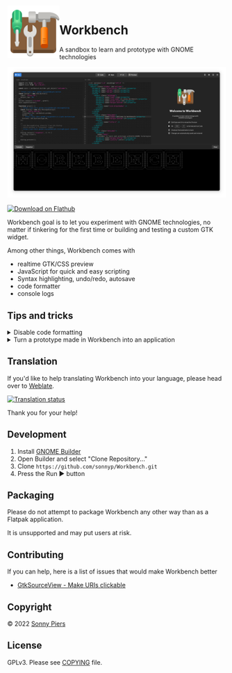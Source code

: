 <img style="vertical-align: middle;" src="data/icons/re.sonny.Workbench.svg" width="120" height="120" align="left">

# Workbench

A sandbox to learn and prototype with GNOME technologies

![](data/screenshot.png)

<a href='https://flathub.org/apps/details/re.sonny.Workbench'><img width='180' height='60' alt='Download on Flathub' src='https://flathub.org/assets/badges/flathub-badge-en.svg'/></a>

Workbench goal is to let you experiment with GNOME technologies, no matter if tinkering for the first time or building and testing a custom GTK widget.

Among other things, Workbench comes with

- realtime GTK/CSS preview
- JavaScript for quick and easy scripting
- Syntax highlighting, undo/redo, autosave
- code formatter
- console logs

## Tips and tricks

<details>
  <summary>Disable code formatting</summary>

Workbench uses the [prettier](https://prettier.io/) code formatter. If you need to exclude some code you can use special comments.

[JavaScript](https://prettier.io/docs/en/ignore.html#javascript)

```js
// prettier-ignore
matrix(
  1, 0, 0,
  0, 1, 0,
  0, 0, 1
);
```

[XML](https://github.com/prettier/plugin-xml#ignore-ranges)

```xml
<foo>
  <!-- prettier-ignore-start -->
    <this-content-will-not-be-formatted     />
  <!-- prettier-ignore-end -->
</foo>
```

[CSS](https://prettier.io/docs/en/ignore.html#css)

```css
/* prettier-ignore */
.my    ugly rule
{

}
```

</details>

<details>
  <summary>Turn a prototype made in Workbench into an application</summary>

Use GNOME Builder to start a new project using the JavaScript GNOME Application template and copy paste your Workbench code.

</details>

## Translation

If you'd like to help translating Workbench into your language, please head over to [Weblate](https://hosted.weblate.org/engage/workbench/).

<a href="https://hosted.weblate.org/engage/workbench/">
  <img src="https://hosted.weblate.org/widgets/workbench/-/workbench/multi-auto.svg" alt="Translation status" />
</a>

Thank you for your help!

## Development

1. Install [GNOME Builder](https://apps.gnome.org/app/org.gnome.Builder/)
2. Open Builder and select "Clone Repository..."
3. Clone `https://github.com/sonnyp/Workbench.git`
4. Press the Run ▶ button

## Packaging

Please do not attempt to package Workbench any other way than as a Flatpak application.

It is unsupported and may put users at risk.

## Contributing

If you can help, here is a list of issues that would make Workbench better

- [GtkSourceView - Make URIs clickable](https://gitlab.gnome.org/GNOME/gtksourceview/-/issues/125)

## Copyright

© 2022 [Sonny Piers](https://github.com/sonnyp)

## License

GPLv3. Please see [COPYING](COPYING) file.
